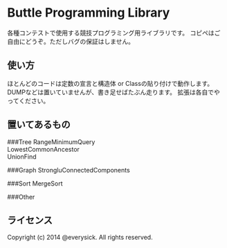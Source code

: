 Buttle Programming Library
=========================
各種コンテストで使用する競技プログラミング用ライブラリです。
コピペはご自由にどうぞ。ただしバグの保証はしません。

使い方
------
ほとんどのコードは定数の宣言と構造体 or Classの貼り付けで動作します。
DUMPなどは置いていませんが、書き足せばたぶん走ります。
拡張は各自でやってください。


置いてあるもの
---------
###Tree
RangeMinimumQuery<br>
LowestCommonAncestor<br>
UnionFind<br>

###Graph
StrongluConnectedComponents

###Sort
MergeSort

###Other

ライセンス
---------
Copyright (c) 2014 @everysick. All rights reserved.
